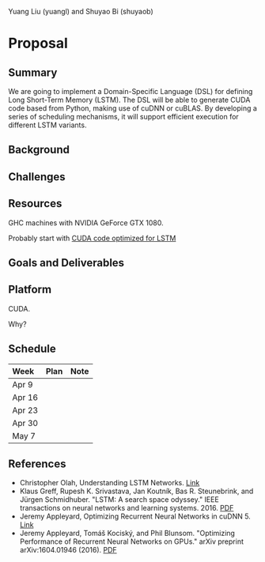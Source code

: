 Yuang Liu (yuangl) and Shuyao Bi (shuyaob)

# Proposal

## Summary
We are going to implement a Domain-Specific Language (DSL) for defining Long Short-Term Memory (LSTM). The DSL will be able to generate CUDA code based from Python, making use of cuDNN or cuBLAS. By developing a series of scheduling mechanisms, it will support efficient execution for different LSTM variants.

## Background

## Challenges

## Resources
GHC machines with NVIDIA GeForce GTX 1080.

Probably start with [CUDA code optimized for LSTM](https://github.com/parallel-forall/code-samples/tree/master/posts/rnn)

## Goals and Deliverables

## Platform
CUDA.

Why?

## Schedule

| Week | Plan | Note |
| :--- |:---| :---|
| Apr 9 |   |   |
| Apr 16 |   |   |
| Apr 23 |   |   |
| Apr 30 |   |   |
| May 7 |   |   |

## References
- Christopher Olah, Understanding LSTM Networks. [Link](http://colah.github.io/posts/2015-08-Understanding-LSTMs/)
- Klaus Greff, Rupesh K. Srivastava, Jan Koutník, Bas R. Steunebrink, and Jürgen Schmidhuber. "LSTM: A search space odyssey." IEEE transactions on neural networks and learning systems. 2016. [PDF](https://arxiv.org/pdf/1503.04069.pdf)
- Jeremy Appleyard, Optimizing Recurrent Neural Networks in cuDNN 5. [Link](https://devblogs.nvidia.com/parallelforall/optimizing-recurrent-neural-networks-cudnn-5/)
- Jeremy Appleyard, Tomáš Kociský, and Phil Blunsom. "Optimizing Performance of Recurrent Neural Networks on GPUs." arXiv preprint arXiv:1604.01946 (2016). [PDF](https://arxiv.org/pdf/1604.01946.pdf)
